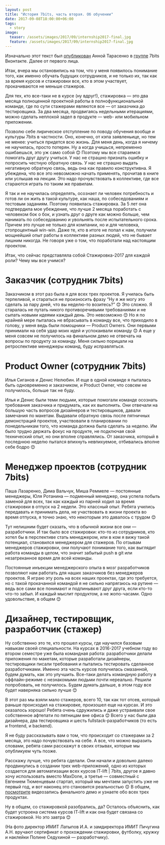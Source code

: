 ```yaml
---
layout: post
title: "История 7bits, часть вторая. Об обучении"
date: 2017-09-08T18:00:00+06:00
tags:
  - story
image: 
  teaser: /assets/images/2017/09/internship2017-final.jpg
  feature: /assets/images/2017/09/internship2017-final.jpg
---
```


Изначально этот текст был [опубликован](https://vk.com/7bits?w=wall-80874894_321) Анной Тарасенко в [группе](https://vk.com/7bits) 7bits Вконтакте. Далее от первого лица. 

Итак, вчера мы остановились на том, что у меня появилось понимание того, как именно обучать будущих сотрудников, и не только их, так как за время курсов и стажировки все, кто в этом участвует, прокачиваются не меньше стажеров.

Для тех, кто все-таки не в курсе (ну вдруг!), стажировка — это два месяца полноценной проектной работы в полнофункциональной команде, где по сути стажерами являются все — от заказчика до тестировщика. За два месяца, продвигаясь недельными итерациями, можно сделать неплохой задел в продукте — web- или мобильном приложении.

Позволю себе лирическое отступление по поводу обучения вообще и культуры 7bits в частности. Оно, конечно, от кэпа заявленьице, но тем не менее: учиться придется всю жизнь. Для меня день, когда я ничему не научилась, просто потерян. Ну а когда учишься, непременно ошибаешься, это уж само собой 😊 Поэтому мы все стараемся помогать друг другу учиться. У нас не страшно признать ошибку и попросить честную обратную связь. У нас не страшно выдать негативную обратную связь, ведь она как правило конструктивна. Я убеждена, что все это невозможно начать применять, прочитав в книге или услышав на лекции. Это надо прочувствовать в коллективе, где все стараются играть по таким же правилам.

Я так и не научилась определять, осознает ли человек потребность и готов ли он жить в такой культуре, как наша, по собеседованиям и тестовым заданиям. Поэтому появилась стажировка. За 5 лет она подтвердила мое убеждение, что лучше 2 месяца поработать с человеком бок о бок, и узнать друг о друге как можно больше, чем нанимать по собеседованию и увольнять после испытательного срока. Причем это лучше не только для компании, но и для человека, стопроцентный win-win. Даже те, кто в итоге не попал к нам, получили мощнейший опыт работы в коллективе разных людей, что не бывает лишним никогда. Не говоря уже о том, что поработали над настоящим проектом.

Итак, что сейчас представляла собой Стажировка-2017 для каждой роли? Чему мы все учимся?

# Заказчик (сотрудник 7bits)

Заказчиком в этот раз была я для всех трех проектов. Я училась быть терпеливой, и стараться не произносить фразу “Ну я же могу это сделать за пару дней, что вы неделю-то возитесь?” 😊 Это сложно. Я старалась не путать никого противоречивыми требованиями и не сыпать новыми идеями каждый день. Это невозможно 😊 Но я по крайней мере пыталась не вбрасывать в команду все, что приходило в голову, у меня ведь были помощники — Product Owners. Они первыми принимали на себя удар моих идей и успокаивали команду 😊 А еще у меня совсем не получилось на финальном демо не отвечать на вопросы по продукту за команду. Меня сильно порицали на ретроспективе менеджеры команд, буду исправляться.

# Product Owner (сотрудник 7bits)

Илья Сиганов и Денис Нелюбин. И еще в одной команде я пыталась быть одновременно и заказчиком, и Product Owner, что совсем не получилось, больше так не буду.

Илья и Денис были теми людьми, которые помогали команде осознать требования заказчика и придумать, как их выполнить. Они отвечали на большую часть вопросов дизайнеров и тестировщиков, давали замечания по макетам. Выдавали обратную связь после пятничных демонстраций проектов, участвовали в планировании по понедельникам того, что команда должна была сделать за неделю. Им было трудно держать фокус на продукте, не подключая свой технический опыт, но они вполне справлялись. От заказчика, который в последнюю неделю пытался впихнуть невпихуемое, отбивались вполне себе бодро 😊

# Менеджер проектов (сотрудник 7bits)

Паша Лазаренко, Дима Вальчук, Миша Реммеле — постоянные менеджеры, Юля Ротанина — подменный менеджер, она успела побыть заменой для всех, так как каждый из парней ходил за время стажировки в отпуск на 2 недели. Это классный опыт. Ребята учились передавать и принимать дела, не участвовать в жизни проекта во время отпуска, я точно знаю, что некоторым это давалось с трудом 😊

Тут нелишним будет сказать, что в обычной жизни все они — разработчики. И так было все стажировки: кто-то из сотрудников, кто хотел бы в перспективе стать менеджером, или в ком я вижу такой потенциал, становился менеджером для стажеров. По отзывам менеджеров стажировки, они получают понимание того, как выглядит работа команды в целом, что значит забытый push в git или незатреканное время для всей команды. 

Постоянные инъекции менеджерского опыта в мозг разработчиков позволяют нам работать для наших заказчиков без менеджеров проектов. Я играю эту роль на всех наших проектах, где это требуется, но с такой прокачанной командой я не сильно напрягаюсь на рутине — ведь все сами все понимают и подпинывают друг друга, если кто-то что-то забыл. И каждый мыслит продуктом, а не жопо-часами. Одно удовольствие, в общем 😊

# Дизайнер, тестировщик, разработчик (стажер)

Ну собственно это те, кто прошел курсы, где научился базовым навыкам своей специальности. На курсах в 2016-2017 учебном году во втором семестре уже была командная работа: разработчики делали приложения по макетам, которые разработали дизайнеры, тестировщики писали требования и пытались тестировать сделанное разработчиками. Именно эта часть курсов получилась смазанной, будем думать, как это улучшить. Все-таки делать командную работу в оффлайн-режиме с незнакомыми людьми почти нереально. Решили попробовать, не получилось. Будем думать дальше, в этом году все будет наверняка сильно лучше 😊

В этот раз мы взяли мало стажеров, всего 10, так как тот отсев, который раньше происходил на стажировке, произошел еще на курсах. И это оказалось хорошо! Ребята очень сдружились и даже устраивали свое собственное афтепати по пятницам вне офиса 😊 Всего у нас были два дизайнера, два тестировщика и шесть fullstack-разработчиков (то есть и frontend, и backend).

Я не буду рассказывать вам о том, что происходит со стажерами за 2 месяца, это надо почувствовать на себе. А все, что можно выразить словами, ребята сами расскажут в своих отзывах, которые мы опубликуем чуть позже.

Расскажу лучше, что ребята сделали. Они начали и довольно далеко продвинулись в создании трех web-приложений, одно из которых создается для автоматизации всех курсов IT-lift | 7bits, другое я давно хочу использовать вместо MaxDone, а третье — совместный с Евгением Тюменцевым стартап, который мы мечтаем запустить уже не первый год, и вот наконец это становится реальностью 😊 В общем, [посмотрите](https://youtu.be/PRTS9wNOJvg) видеозапись финального демо и узнаете обо всех трех продуктах.

Ну в общем, со стажировкой разобрались, да? Осталось объяснить, как будет устроена система курсов IT-lift и как она будет связана со стажировкой. Но это завтра 😊

(На фото директор ИМИТ Латыпов И.А. и замдиректора ИМИТ Пичугина А.Н. вручают сертификат о прохождении стажировки, футболку, кружку и наклейки Полине Седухиной — разработчику).